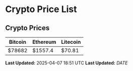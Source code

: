 # Crypto Price List

## Crypto Prices
| Bitcoin | Ethereum | Litecoin |
| ------- | -------- | -------- |
| $78682 | $1557.4 | $70.81 |
**Last Updated:** 2025-04-07 18:51 UTC
**Last Updated:** $DATE$
